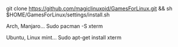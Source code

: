 git clone https://github.com/magiclinuxoid/GamesForLinux.git && sh $HOME/GamesForLinux/settings/install.sh

Arch, Manjaro... Sudo pacman -S xterm

Ubuntu, Linux mint... Sudo apt-get install xterm

